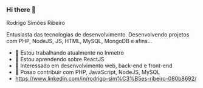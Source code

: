 ### Hi there 👋

<!--
**rodrigosribeiro/rodrigosribeiro** is a ✨ _special_ ✨ repository because its `README.md` (this file) appears on your GitHub profile.

Here are some ideas to get you started:

- 🔭 I’m currently working on ...
- 🌱 I’m currently learning ...
- 👯 I’m looking to collaborate on ...
- 🤔 I’m looking for help with ...
- 💬 Ask me about ...
- 📫 How to reach me: ...
- 😄 Pronouns: ...
- ⚡ Fun fact: ...
-->

Rodrigo Simões Ribeiro

Entusiasta das tecnologias de desenvolvimento. Desenvolvendo projetos com PHP, NodeJS, JS, HTML, MySQL, MongoDB e afins...

- 🔭 Estou trabalhando atualmente no Inmetro
- 🌱 Estou aprendendo sobre ReactJS
- 👯 Interessado em desenvolvimento web, back-end e front-end
- 💬 Posso contribuir com PHP, JavaScript, NodeJS, MySQL
- https://www.linkedin.com/in/rodrigo-sim%C3%B5es-ribeiro-080b8692/


